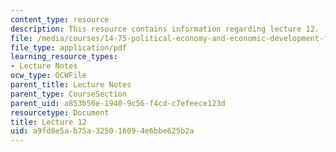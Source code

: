 ```yaml
---
content_type: resource
description: This resource contains information regarding lecture 12.
file: /media/courses/14-75-political-economy-and-economic-development-fall-2012/a9fd8e5ab75a325016094e6bbe625b2a_MIT14_75F12_Lec12.pdf
file_type: application/pdf
learning_resource_types:
- Lecture Notes
ocw_type: OCWFile
parent_title: Lecture Notes
parent_type: CourseSection
parent_uid: a853b56e-1940-9c56-f4cd-c7efeece123d
resourcetype: Document
title: Lecture 12
uid: a9fd8e5a-b75a-3250-1609-4e6bbe625b2a
---
```

